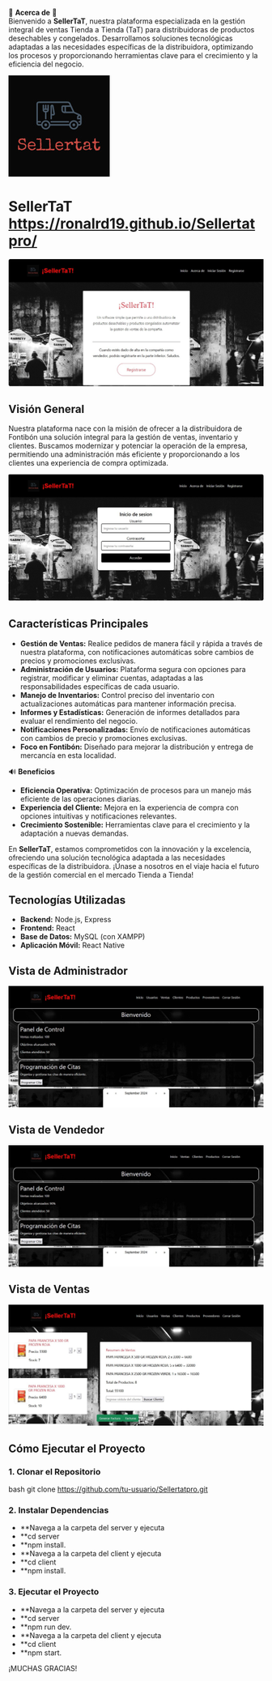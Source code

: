 📣 **Acerca de** 📣  
Bienvenido a **SellerTaT**, nuestra plataforma especializada en la gestión integral de ventas Tienda a Tienda (TaT) para distribuidoras de productos desechables y congelados. Desarrollamos soluciones tecnológicas adaptadas a las necesidades específicas de la distribuidora, optimizando los procesos y proporcionando herramientas clave para el crecimiento y la eficiencia del negocio.


![Logo de SellerTaT](imagenes/Logo.jpg)
# SellerTaT https://ronalrd19.github.io/Sellertatpro/

![Pantalla de Inicio](imagenes/home.jpg)

## Visión General
Nuestra plataforma nace con la misión de ofrecer a la distribuidora de Fontibón una solución integral para la gestión de ventas, inventario y clientes. Buscamos modernizar y potenciar la operación de la empresa, permitiendo una administración más eficiente y proporcionando a los clientes una experiencia de compra optimizada.

![Pantalla de Login](imagenes/login.jpg)

## Características Principales
- **Gestión de Ventas:** Realice pedidos de manera fácil y rápida a través de nuestra plataforma, con notificaciones automáticas sobre cambios de precios y promociones exclusivas.
- **Administración de Usuarios:** Plataforma segura con opciones para registrar, modificar y eliminar cuentas, adaptadas a las responsabilidades específicas de cada usuario.
- **Manejo de Inventarios:** Control preciso del inventario con actualizaciones automáticas para mantener información precisa.
- **Informes y Estadísticas:** Generación de informes detallados para evaluar el rendimiento del negocio.
- **Notificaciones Personalizadas:** Envío de notificaciones automáticas con cambios de precio y promociones exclusivas.
- **Foco en Fontibón:** Diseñado para mejorar la distribución y entrega de mercancía en esta localidad.

🔊 **Beneficios**
- **Eficiencia Operativa:** Optimización de procesos para un manejo más eficiente de las operaciones diarias.
- **Experiencia del Cliente:** Mejora en la experiencia de compra con opciones intuitivas y notificaciones relevantes.
- **Crecimiento Sostenible:** Herramientas clave para el crecimiento y la adaptación a nuevas demandas.

En **SellerTaT**, estamos comprometidos con la innovación y la excelencia, ofreciendo una solución tecnológica adaptada a las necesidades específicas de la distribuidora. ¡Únase a nosotros en el viaje hacia el futuro de la gestión comercial en el mercado Tienda a Tienda!

## Tecnologías Utilizadas
- **Backend:** Node.js, Express
- **Frontend:** React
- **Base de Datos:** MySQL (con XAMPP)
- **Aplicación Móvil:** React Native

## Vista de Administrador
![Vista de Administrador](imagenes/admin.jpg)
## Vista de Vendedor
![Vista de Administrador](imagenes/vende.jpg)
## Vista de Ventas
![Vista de Administrador](imagenes/ventas.jpg)

## Cómo Ejecutar el Proyecto

### 1. Clonar el Repositorio
bash
git clone https://github.com/tu-usuario/Sellertatpro.git
### 2. Instalar Dependencias
- **Navega a la carpeta del server y ejecuta
- **cd server
- **npm install.
- **Navega a la carpeta del client y ejecuta
- **cd client
- **npm install.
### 3. Ejecutar el Proyecto
- **Navega a la carpeta del server y ejecuta
- **cd server
- **npm run dev.
- **Navega a la carpeta del client y ejecuta
- **cd client
- **npm start.


¡MUCHAS GRACIAS!
